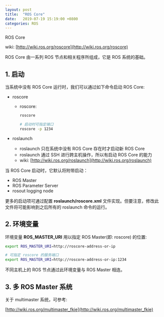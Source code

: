 ```yaml
---
layout: post
title:  "ROS Core"
date:   2019-07-19 15:19:00 +0800
categories: ROS
---
```


ROS Core

wiki: [http://wiki.ros.org/roscore](http://wiki.ros.org/roscore)

ROS Core 由一系列 ROS 节点和相关程序所组成，它是 ROS 系统的基础。

## 1. 启动

当系统中没有 ROS Core 运行时，我们可以通过如下命令启动 ROS Core:

- roscore
  - roscore:

    ```sh
    roscore
    ```

    ```sh
    # 启动时可指定端口
    roscore -p 1234
    ```

- roslaunch

  - roslaunch 只在系统中没有 ROS Core 存在时才启动新 ROS Core
  - roslaunch 通过 SSH 进行跨主机操作，所以有启动 ROS Core 的能力
  - wiki: [http://wiki.ros.org/roslaunch](http://wiki.ros.org/roslaunch)

当 ROS Core 启动时，它默认将附带启动：

- ROS Master
- ROS Parameter Server
- rosout logging node

更多的启动项可通过配置 **roslaunch/roscore.xml** 文件实现。但要注意，修改此文件将可能影响到之后所有的 roslaunch 命令的运行。

## 2. 环境变量

环境变量 **ROS_MASTER_URI** 用以指定 ROS Master(即: roscore) 的位置:

```sh
export ROS_MASTER_URI=http://roscore-address-or-ip
```

```sh
# 可指定 roscore 的服务端口
export ROS_MASTER_URI=http://roscore-address-or-ip:1234
```

不同主机上的 ROS 节点通过此环境变量与 ROS Master 相连。

## 3. 多 ROS Master 系统

关于 multimaster 系统，可参考:

[http://wiki.ros.org/multimaster_fkie](http://wiki.ros.org/multimaster_fkie)
